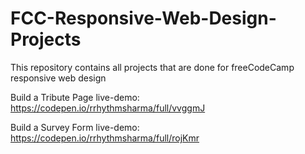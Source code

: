 # FCC-Responsive-Web-Design-Projects

This repository contains all projects that are done for freeCodeCamp responsive web design 

Build a Tribute Page live-demo: https://codepen.io/rrhythmsharma/full/vvggmJ

Build a Survey Form live-demo: https://codepen.io/rrhythmsharma/full/rojKmr
